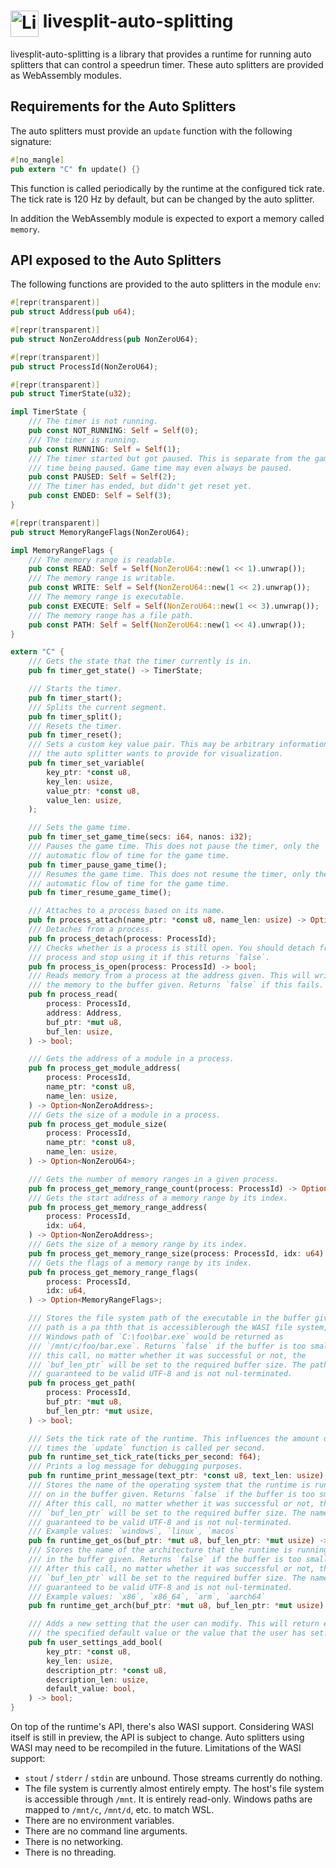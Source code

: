 # <img src="https://raw.githubusercontent.com/LiveSplit/LiveSplit/master/LiveSplit/Resources/Icon.png" alt="LiveSplit" height="42" width="45" align="top"/> livesplit-auto-splitting

livesplit-auto-splitting is a library that provides a runtime for running
auto splitters that can control a speedrun timer. These auto splitters are
provided as WebAssembly modules.

## Requirements for the Auto Splitters

The auto splitters must provide an `update` function with the following
signature:

```rust
#[no_mangle]
pub extern "C" fn update() {}
```

This function is called periodically by the runtime at the configured tick
rate. The tick rate is 120 Hz by default, but can be changed by the auto
splitter.

In addition the WebAssembly module is expected to export a memory called
`memory`.

## API exposed to the Auto Splitters

The following functions are provided to the auto splitters in the module
`env`:

```rust
#[repr(transparent)]
pub struct Address(pub u64);

#[repr(transparent)]
pub struct NonZeroAddress(pub NonZeroU64);

#[repr(transparent)]
pub struct ProcessId(NonZeroU64);

#[repr(transparent)]
pub struct TimerState(u32);

impl TimerState {
    /// The timer is not running.
    pub const NOT_RUNNING: Self = Self(0);
    /// The timer is running.
    pub const RUNNING: Self = Self(1);
    /// The timer started but got paused. This is separate from the game
    /// time being paused. Game time may even always be paused.
    pub const PAUSED: Self = Self(2);
    /// The timer has ended, but didn't get reset yet.
    pub const ENDED: Self = Self(3);
}

#[repr(transparent)]
pub struct MemoryRangeFlags(NonZeroU64);

impl MemoryRangeFlags {
    /// The memory range is readable.
    pub const READ: Self = Self(NonZeroU64::new(1 << 1).unwrap());
    /// The memory range is writable.
    pub const WRITE: Self = Self(NonZeroU64::new(1 << 2).unwrap());
    /// The memory range is executable.
    pub const EXECUTE: Self = Self(NonZeroU64::new(1 << 3).unwrap());
    /// The memory range has a file path.
    pub const PATH: Self = Self(NonZeroU64::new(1 << 4).unwrap());
}

extern "C" {
    /// Gets the state that the timer currently is in.
    pub fn timer_get_state() -> TimerState;

    /// Starts the timer.
    pub fn timer_start();
    /// Splits the current segment.
    pub fn timer_split();
    /// Resets the timer.
    pub fn timer_reset();
    /// Sets a custom key value pair. This may be arbitrary information that
    /// the auto splitter wants to provide for visualization.
    pub fn timer_set_variable(
        key_ptr: *const u8,
        key_len: usize,
        value_ptr: *const u8,
        value_len: usize,
    );

    /// Sets the game time.
    pub fn timer_set_game_time(secs: i64, nanos: i32);
    /// Pauses the game time. This does not pause the timer, only the
    /// automatic flow of time for the game time.
    pub fn timer_pause_game_time();
    /// Resumes the game time. This does not resume the timer, only the
    /// automatic flow of time for the game time.
    pub fn timer_resume_game_time();

    /// Attaches to a process based on its name.
    pub fn process_attach(name_ptr: *const u8, name_len: usize) -> Option<ProcessId>;
    /// Detaches from a process.
    pub fn process_detach(process: ProcessId);
    /// Checks whether is a process is still open. You should detach from a
    /// process and stop using it if this returns `false`.
    pub fn process_is_open(process: ProcessId) -> bool;
    /// Reads memory from a process at the address given. This will write
    /// the memory to the buffer given. Returns `false` if this fails.
    pub fn process_read(
        process: ProcessId,
        address: Address,
        buf_ptr: *mut u8,
        buf_len: usize,
    ) -> bool;

    /// Gets the address of a module in a process.
    pub fn process_get_module_address(
        process: ProcessId,
        name_ptr: *const u8,
        name_len: usize,
    ) -> Option<NonZeroAddress>;
    /// Gets the size of a module in a process.
    pub fn process_get_module_size(
        process: ProcessId,
        name_ptr: *const u8,
        name_len: usize,
    ) -> Option<NonZeroU64>;

    /// Gets the number of memory ranges in a given process.
    pub fn process_get_memory_range_count(process: ProcessId) -> Option<NonZeroU64>;
    /// Gets the start address of a memory range by its index.
    pub fn process_get_memory_range_address(
        process: ProcessId,
        idx: u64,
    ) -> Option<NonZeroAddress>;
    /// Gets the size of a memory range by its index.
    pub fn process_get_memory_range_size(process: ProcessId, idx: u64) -> Option<NonZeroU64>;
    /// Gets the flags of a memory range by its index.
    pub fn process_get_memory_range_flags(
        process: ProcessId,
        idx: u64,
    ) -> Option<MemoryRangeFlags>;

    /// Stores the file system path of the executable in the buffer given. The
    /// path is a pa thth that is accessiblerough the WASI file system, so a
    /// Windows path of `C:\foo\bar.exe` would be returned as
    /// `/mnt/c/foo/bar.exe`. Returns `false` if the buffer is too small. After
    /// this call, no matter whether it was successful or not, the
    /// `buf_len_ptr` will be set to the required buffer size. The path is
    /// guaranteed to be valid UTF-8 and is not nul-terminated.
    pub fn process_get_path(
        process: ProcessId,
        buf_ptr: *mut u8,
        buf_len_ptr: *mut usize,
    ) -> bool;

    /// Sets the tick rate of the runtime. This influences the amount of
    /// times the `update` function is called per second.
    pub fn runtime_set_tick_rate(ticks_per_second: f64);
    /// Prints a log message for debugging purposes.
    pub fn runtime_print_message(text_ptr: *const u8, text_len: usize);
    /// Stores the name of the operating system that the runtime is running
    /// on in the buffer given. Returns `false` if the buffer is too small.
    /// After this call, no matter whether it was successful or not, the
    /// `buf_len_ptr` will be set to the required buffer size. The name is
    /// guaranteed to be valid UTF-8 and is not nul-terminated.
    /// Example values: `windows`, `linux`, `macos`
    pub fn runtime_get_os(buf_ptr: *mut u8, buf_len_ptr: *mut usize) -> bool;
    /// Stores the name of the architecture that the runtime is running on
    /// in the buffer given. Returns `false` if the buffer is too small.
    /// After this call, no matter whether it was successful or not, the
    /// `buf_len_ptr` will be set to the required buffer size. The name is
    /// guaranteed to be valid UTF-8 and is not nul-terminated.
    /// Example values: `x86`, `x86_64`, `arm`, `aarch64`
    pub fn runtime_get_arch(buf_ptr: *mut u8, buf_len_ptr: *mut usize) -> bool;

    /// Adds a new setting that the user can modify. This will return either
    /// the specified default value or the value that the user has set.
    pub fn user_settings_add_bool(
        key_ptr: *const u8,
        key_len: usize,
        description_ptr: *const u8,
        description_len: usize,
        default_value: bool,
    ) -> bool;
}
```

On top of the runtime's API, there's also WASI support. Considering WASI
itself is still in preview, the API is subject to change. Auto splitters
using WASI may need to be recompiled in the future. Limitations of the WASI
support:

- `stout` / `stderr` / `stdin` are unbound. Those streams currently do
  nothing.
- The file system is currently almost entirely empty. The host's file system
  is accessible through `/mnt`. It is entirely read-only. Windows paths are
  mapped to `/mnt/c`, `/mnt/d`, etc. to match WSL.
- There are no environment variables.
- There are no command line arguments.
- There is no networking.
- There is no threading.
